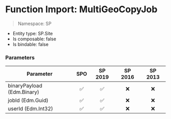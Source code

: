 # Function Import: MultiGeoCopyJob

> Namespace: SP

- Entity type: SP.Site
- Is composable: false
- Is bindable: false

### Parameters

Parameter | SPO | SP 2019 | SP 2016 | SP 2013
----------|:---:|:-------:|:-------:|:-------:
binaryPayload (Edm.Binary) | ✅ | ✅ | ❌ | ❌
jobId (Edm.Guid) | ✅ | ✅ | ❌ | ❌
userId (Edm.Int32) | ✅ | ✅ | ❌ | ❌